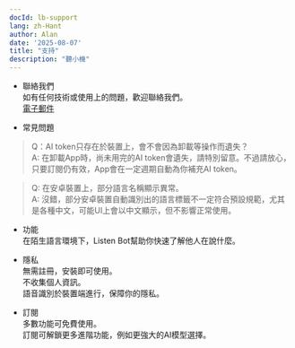 ```yaml
---
docId: lb-support
lang: zh-Hant
author: Alan
date: '2025-08-07'
title: "支持"
description: "聽小機"
---
```


- 聯絡我們  
如有任何技術或使用上的問題，歡迎聯絡我們。  
[電子郵件](email:tosuhe@gmail.com)

- 常見問題

>Q：AI token只存在於裝置上，會不會因為卸載等操作而遺失？  
>A: 在卸載App時，尚未用完的AI token會遺失，請特別留意。不過請放心，只要訂閱仍有效，App會在一定週期自動為你補充AI token。

>Q: 在安卓裝置上，部分語言名稱顯示異常。  
>A: 沒錯，部分安卓裝置自動識別出的語言標籤不一定符合預設規範，尤其是各種中文，可能UI上會以中文顯示，但不影響正常使用。

- 功能  
在陌生語言環境下，Listen Bot幫助你快速了解他人在說什麼。

- 隱私  
無需註冊，安裝即可使用。  
不收集個人資訊。  
語音識別於裝置端進行，保障你的隱私。

- 訂閱  
多數功能可免費使用。  
訂閱可解鎖更多進階功能，例如更強大的AI模型選擇。